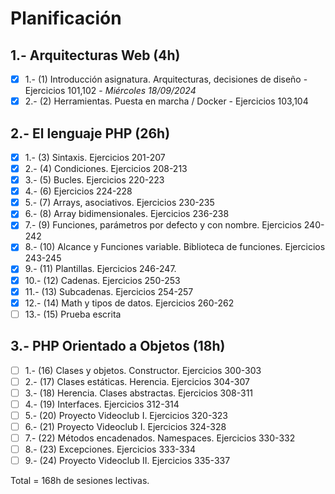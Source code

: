 # Planificación

## 1.- Arquitecturas Web (4h)

- [X] 1.- (1) Introducción asignatura. Arquitecturas, decisiones de diseño - Ejercicios 101,102 - *Miércoles 18/09/2024*
- [X] 2.- (2) Herramientas. Puesta en marcha / Docker - Ejercicios 103,104

## 2.- El lenguaje PHP (26h)

- [X] 1.- (3) Sintaxis. Ejercicios 201-207
- [X] 2.- (4) Condiciones. Ejercicios 208-213
- [X] 3.- (5) Bucles. Ejercicios 220-223
- [X] 4.- (6) Ejercicios 224-228
- [X] 5.- (7) Arrays, asociativos. Ejercicios 230-235
- [X] 6.- (8) Array bidimensionales. Ejercicios 236-238
- [X] 7.- (9) Funciones, parámetros por defecto y con nombre. Ejercicios 240-242
- [X] 8.- (10) Alcance y Funciones variable. Biblioteca de funciones. Ejercicios 243-245
- [X] 9.- (11) Plantillas. Ejercicios 246-247.
- [X] 10.- (12) Cadenas. Ejercicios 250-253
- [X] 11.- (13) Subcadenas. Ejercicios 254-257
- [X] 12.- (14) Math y tipos de datos. Ejercicios 260-262
- [ ] 13.- (15) Prueba escrita

## 3.- PHP Orientado a Objetos (18h)

- [ ] 1.- (16) Clases y objetos. Constructor. Ejercicios 300-303
- [ ] 2.- (17) Clases estáticas. Herencia. Ejercicios 304-307
- [ ] 3.- (18) Herencia. Clases abstractas. Ejercicios 308-311
- [ ] 4.- (19) Interfaces. Ejercicios 312-314
- [ ] 5.- (20) Proyecto Videoclub I. Ejercicios 320-323
- [ ] 6.- (21) Proyecto Videoclub I. Ejercicios 324-328
- [ ] 7.- (22) Métodos encadenados. Namespaces. Ejercicios 330-332
- [ ] 8.- (23) Excepciones. Ejercicios 333-334
- [ ] 9.- (24) Proyecto Videoclub II. Ejercicios 335-337

<!--
## 4.- Programación Web (12h)

- [ ] 1.- (25) Formularios. Ejercicios 401-403
- [ ] 2.- (26) Upload. Cookies. Ejercicios 404-406
- [ ] 3.- (27) Cookies. Sesión. Ejercicios 407-409
- [ ] 4.- (28) Gestión de usuarios. Ejercicios 410-415
- [ ] 5.- (29) Proyecto Videoclub III. Ejercicios 420-423
- [ ] 6.- (30) Proyecto Videoclub III. Ejercicios 424-426

## 5.- Herramientas Web (16h)

- [ ] 1.- (31) Composer. Introducción Monolog. Ejercicio 501
- [ ] 2.- (32) Manejadores. Uso de logs con *Monolog*. Ejercicios 502 - 503
- [ ] 3.- (33) Proyecto Videoclub IV. Ejercicios 511 - 515
- [ ] 4.- (34) Documentación con *phpDocumentor* . Ejercicios 521 - 522.
- [ ] 5.- (35) Webscrapping. Ejercicios 531 - 533.
- [ ] 6.- (36) Pruebas con *PhpUnit*. Ejercicios 541 - 545.
- [ ] 7.- (37) Proyecto Videoclub V. Ejercicios 551 - 554.
- [ ] 8.- (38) Prueba escrita

## 6.- Acceso a Datos (24h)

- [ ] 1.- (39) SQL. Ejercicios 601 - 
- [ ] 2.- (40) PDO. Ejercicios -
- [ ] 3.- (41) . Ejercicios -
- [ ] 4.- (42) . Ejercicios -
- [ ] 5.- (43) CSV. Ejercicios -
- [ ] 6.- (44) PDF. Ejercicios -
- [ ] 7.- (45) Eloquent. Ejercicios -
- [ ] 8.- (46) Migraciones. . Ejercicios -
- [ ] 9.- (47) . Ejercicios -
- [ ] 10.- (48) ORM. Ejercicios -
- [ ] 11.- (49) . Ejercicios -
- [ ] 12.- (50) . Ejercicios - 

## 7.- Frameworks PHP (32h)

- [ ] 1.- (51) Introducción a Laravel -
- [ ] 2.- (52) Rutas
- [ ] 3.- (53) Plantillas
- [ ] 4.- (54) Controladores
- [ ] 5.- (55) Migraciones & Eloquent - 
- [ ] 6.- (56) 
- [ ] 7.- (57) 
- [ ] 8.- (58) 
- [ ] 9.- (59) 
- [ ] 10.- (60) 
- [ ] 11.- (61) 
- [ ] 12.- (62) 
- [ ] 13.- (63) Ejercicio 801 -
- [ ] 14.- (64) 
- [ ] 15.- (65) 
- [ ] 16.- (66) 

## 8.- Servicios REST (22h)

- [ ] 1.- (67) 
- [ ] 2.- (68) 
- [ ] 3.- (69) 
- [ ] 4.- (70) 
- [ ] 5.- (71) 
- [ ] 6.- (72) 
- [ ] 7.- (73) 
- [ ] 8.- (74) 
- [ ] 9.- (75) 
- [ ] 10.- (76) 
- [ ] 11.- (77) Prueba práctica final 

-->

Total = 168h de sesiones lectivas.
